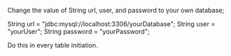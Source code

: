 Change the value of String url, user, and password to your own database;

String url = "jdbc:mysql://localhost:3306/yourDatabase";
        String user = "yourUser";
        String password = "yourPassword";


Do this in every table initiation.
